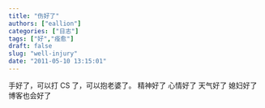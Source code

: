 ```yaml
---
title: "伤好了"
authors: ["eallion"]
categories: ["日志"]
tags: ["好","痊愈"]
draft: false
slug: "well-injury"
date: "2011-05-10 13:15:01"
---
```


手好了，可以打 CS 了，可以抱老婆了。
精神好了
心情好了
天气好了
媳妇好了
博客也会好了
